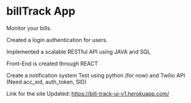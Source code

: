 # billTrack App

Monitor your bills.

Created a login authentication for users.

Implemented a scalable RESTful API using JAVA and SQL

Front-End is created through REACT

Create a notification system Test using python (for now) and Twilio API (Need acc_sid, auth_token, SID)

Link for the site Updated:
https://bill-track-ui-v1.herokuapp.com/
